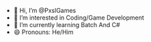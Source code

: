 - 👋 Hi, I’m @PxslGames
- 👀 I’m interested in Coding/Game Development
- 🌱 I’m currently learning Batch And C#
- 😄 Pronouns: He/Him
